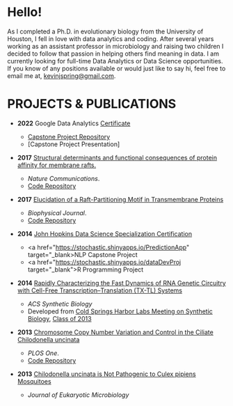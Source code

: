 # Hello!

As I completed a Ph.D. in evolutionary biology from the University of Houston, I fell in love with data analytics and coding. After several years working as an assistant professor in microbiology and raising two children I decided to follow that passion in helping others find meaning in data. I am currently looking for full-time Data Analytics or Data Science opportunities. If you know of any positions available or would just like to say hi, feel free to email me at, [kevinjspring@gmail.com](mailto:kevinjspring@gmail.com).

# PROJECTS & PUBLICATIONS

- **2022** Google Data Analytics [Certificate](https://coursera.org/share/7fa4724233f9167c6ce0d62dea6bebeb)
	- [Capstone Project Repository](https://github.com/kjspring/Google-Analytics-Capstone-Cyclistic-Case-Study)
	- [Capstone Project Presentation]

- **2017** [Structural determinants and functional consequences of protein affinity for membrane rafts.](https://www.nature.com/articles/s41467-017-01328-3)
	- *Nature Communications*. 
	- [Code Repository](https://github.com/kjspring/GPMV-detect-and-quantify)

- **2017** [Elucidation of a Raft-Partitioning Motif in Transmembrane Proteins](http://dx.doi.org/10.1016/j.bpj.2014.11.3051)
	- *Biophysical Journal*. 
	- [Code Repository](https://github.com/kjspring/GPMV-detect-and-quantify)

- **2014** [John Hopkins Data Science Specialization Certification](/assets/img/'Coursera_Certificate_4ZJ8z4nkEe936825.pdf')
	- <a href="https://stochastic.shinyapps.io/PredictionApp" target="_blank>NLP Capstone Project</a>
	- <a href="https://stochastic.shinyapps.io/dataDevProj target="_blank">R Programming Project</a>

- **2014** [Rapidly Characterizing the Fast Dynamics of RNA Genetic Circuitry with Cell-Free Transcription–Translation (TX-TL) Systems](http://pubs.acs.org/doi/abs/10.1021/sb400206c)
	- *ACS Synthetic Biology*
	- Developed from [Cold Springs Harbor Labs Meeting on Synthetic Biology](https://meetings.cshl.edu/courses.aspx?course=c-synbio&year=20), [Class of 2013](https://meetings.cshl.edu/alumni.aspx?course=C-SYNBIO&year=18)

- **2013** [Chromosome Copy Number Variation and Control in the Ciliate Chilodonella uncinata](http://journals.plos.org/plosone/article?id=10.1371/journal.pone.0056413)
	- *PLOS One*. 
	- [Code Repository](https://github.com/kjspring/Amitosis-Simulation)

- **2013** [Chilodonella uncinata is Not Pathogenic to Culex pipiens Mosquitoes](http://onlinelibrary.wiley.com/doi/10.1111/jeu.12028/abstract;jsessionid=6094B956BDEFACFB98A3B24359285DF6.f03t03)
	- *Journal of Eukaryotic Microbiology*
